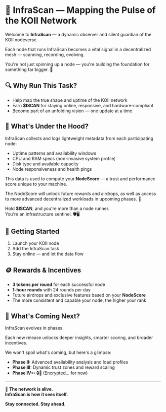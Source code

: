 # 📡 InfraScan — Mapping the Pulse of the KOII Network

Welcome to **InfraScan** — a dynamic observer and silent guardian of the KOII nodeverse.

Each node that runs InfraScan becomes a vital signal in a decentralized mesh — scanning, recording, evolving.

You're not just spinning up a node — you're building the foundation for something far bigger. 🧩

## 🔍 Why Run This Task?

- Help map the true shape and uptime of the KOII network
- Earn **$ISCAN** for staying online, responsive, and hardware-compliant
- Become part of an unfolding vision — one update at a time

## 🧠 What's Under the Hood?

InfraScan collects and logs lightweight metadata from each participating node:

- Uptime patterns and availability windows
- CPU and RAM specs (non-invasive system profile)
- Disk type and available capacity
- Node responsiveness and health pings

This data is used to compute your **NodeScore** — a trust and performance score unique to your machine.

The NodeScore will unlock future rewards and airdrops, as well as access to more advanced decentralized workloads in upcoming phases. 🧬

Hold **$ISCAN**, and you're more than a node runner.  
You're an infrastructure sentinel. 🛡️🖥️

## 🚀 Getting Started

1. Launch your KOII node
2. Add the InfraScan task
3. Stay online — and let the data flow

## 🪙 Rewards & Incentives

- **3 tokens per round** for each successful node
- **1-hour rounds** with 24 rounds per day
- Future airdrops and exclusive features based on your **NodeScore**
- The more consistent and capable your node, the higher your rank

## 📅 What's Coming Next?

InfraScan evolves in phases.

Each new release unlocks deeper insights, smarter scoring, and broader incentives.

We won't spoil what's coming, but here's a glimpse:

- **Phase II:** Advanced availability analysis and load profiles
- **Phase III:** Dynamic trust zones and reward scaling
- **Phase IV+:** 🔒👀 (Encrypted... for now)

---

🧬 **The network is alive.**  
**InfraScan is how it sees itself.**

**Stay connected. Stay ahead.**
